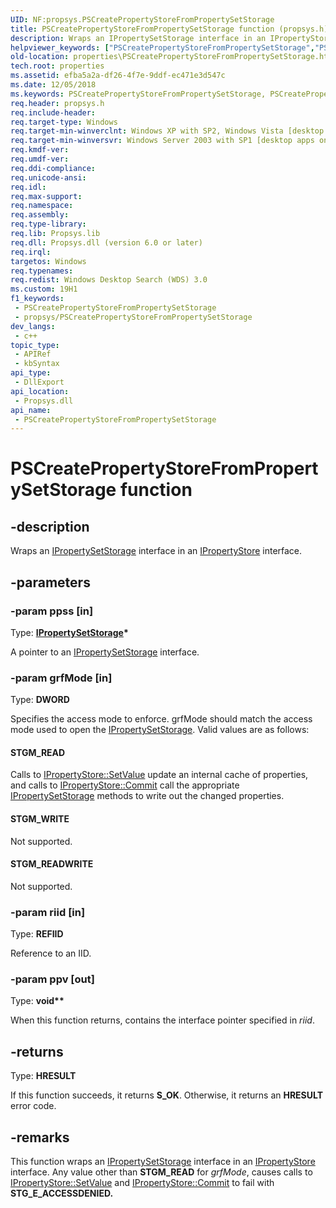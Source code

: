 ```yaml
---
UID: NF:propsys.PSCreatePropertyStoreFromPropertySetStorage
title: PSCreatePropertyStoreFromPropertySetStorage function (propsys.h)
description: Wraps an IPropertySetStorage interface in an IPropertyStore interface.
helpviewer_keywords: ["PSCreatePropertyStoreFromPropertySetStorage","PSCreatePropertyStoreFromPropertySetStorage function [Windows Properties]","STGM_READ","STGM_READWRITE","STGM_WRITE","_shell_PSCreatePropertyStoreFromPropertySetStorage","properties.PSCreatePropertyStoreFromPropertySetStorage","propsys/PSCreatePropertyStoreFromPropertySetStorage","shell.PSCreatePropertyStoreFromPropertySetStorage"]
old-location: properties\PSCreatePropertyStoreFromPropertySetStorage.htm
tech.root: properties
ms.assetid: efba5a2a-df26-4f7e-9ddf-ec471e3d547c
ms.date: 12/05/2018
ms.keywords: PSCreatePropertyStoreFromPropertySetStorage, PSCreatePropertyStoreFromPropertySetStorage function [Windows Properties], STGM_READ, STGM_READWRITE, STGM_WRITE, _shell_PSCreatePropertyStoreFromPropertySetStorage, properties.PSCreatePropertyStoreFromPropertySetStorage, propsys/PSCreatePropertyStoreFromPropertySetStorage, shell.PSCreatePropertyStoreFromPropertySetStorage
req.header: propsys.h
req.include-header: 
req.target-type: Windows
req.target-min-winverclnt: Windows XP with SP2, Windows Vista [desktop apps only]
req.target-min-winversvr: Windows Server 2003 with SP1 [desktop apps only]
req.kmdf-ver: 
req.umdf-ver: 
req.ddi-compliance: 
req.unicode-ansi: 
req.idl: 
req.max-support: 
req.namespace: 
req.assembly: 
req.type-library: 
req.lib: Propsys.lib
req.dll: Propsys.dll (version 6.0 or later)
req.irql: 
targetos: Windows
req.typenames: 
req.redist: Windows Desktop Search (WDS) 3.0
ms.custom: 19H1
f1_keywords:
 - PSCreatePropertyStoreFromPropertySetStorage
 - propsys/PSCreatePropertyStoreFromPropertySetStorage
dev_langs:
 - c++
topic_type:
 - APIRef
 - kbSyntax
api_type:
 - DllExport
api_location:
 - Propsys.dll
api_name:
 - PSCreatePropertyStoreFromPropertySetStorage
---
```


# PSCreatePropertyStoreFromPropertySetStorage function


## -description

Wraps an <a href="/windows/desktop/api/propidl/nn-propidl-ipropertysetstorage">IPropertySetStorage</a> interface in an <a href="/windows/desktop/api/propsys/nn-propsys-ipropertystore">IPropertyStore</a> interface.

## -parameters

### -param ppss [in]

Type: <b><a href="/windows/desktop/api/propidl/nn-propidl-ipropertysetstorage">IPropertySetStorage</a>*</b>

A pointer to an <a href="/windows/desktop/api/propidl/nn-propidl-ipropertysetstorage">IPropertySetStorage</a> interface.

### -param grfMode [in]

Type: <b>DWORD</b>

Specifies the access mode to enforce. grfMode should match the access mode used to open the <a href="/windows/desktop/api/propidl/nn-propidl-ipropertysetstorage">IPropertySetStorage</a>. Valid values are as follows:



#### STGM_READ

Calls to <a href="/windows/desktop/api/propsys/nf-propsys-ipropertystore-setvalue">IPropertyStore::SetValue</a> update an internal cache of properties, and calls to <a href="/windows/desktop/api/propsys/nf-propsys-ipropertystore-commit">IPropertyStore::Commit</a> call the appropriate <a href="/windows/desktop/api/propidl/nn-propidl-ipropertysetstorage">IPropertySetStorage</a> methods to write out the changed properties.



#### STGM_WRITE

Not supported.



#### STGM_READWRITE

Not supported.

### -param riid [in]

Type: <b>REFIID</b>

Reference to an IID.

### -param ppv [out]

Type: <b>void**</b>

When this function returns, contains the interface pointer specified in <i>riid</i>.

## -returns

Type: <b>HRESULT</b>

If this function succeeds, it returns <b>S_OK</b>. Otherwise, it returns an <b>HRESULT</b> error code.

## -remarks

This function wraps an <a href="/windows/desktop/api/propidl/nn-propidl-ipropertysetstorage">IPropertySetStorage</a> interface in an <a href="/windows/desktop/api/propsys/nn-propsys-ipropertystore">IPropertyStore</a> interface. Any value other than <b>STGM_READ</b> for <i>grfMode</i>, causes calls to <a href="/windows/desktop/api/propsys/nf-propsys-ipropertystore-setvalue">IPropertyStore::SetValue</a> and <a href="/windows/desktop/api/propsys/nf-propsys-ipropertystore-commit">IPropertyStore::Commit</a> to fail with <b>STG_E_ACCESSDENIED.</b>